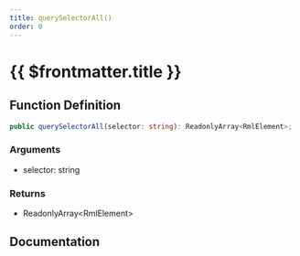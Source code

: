 ```yaml
---
title: querySelectorAll()
order: 0
---
```


# {{ $frontmatter.title }}

## Function Definition

```ts
public querySelectorAll(selector: string): ReadonlyArray<RmlElement>;
```

### Arguments

* selector: string

### Returns

* ReadonlyArray\<RmlElement\>

## Documentation

<!--@include: ./parts/querySelectorAll.md-->
